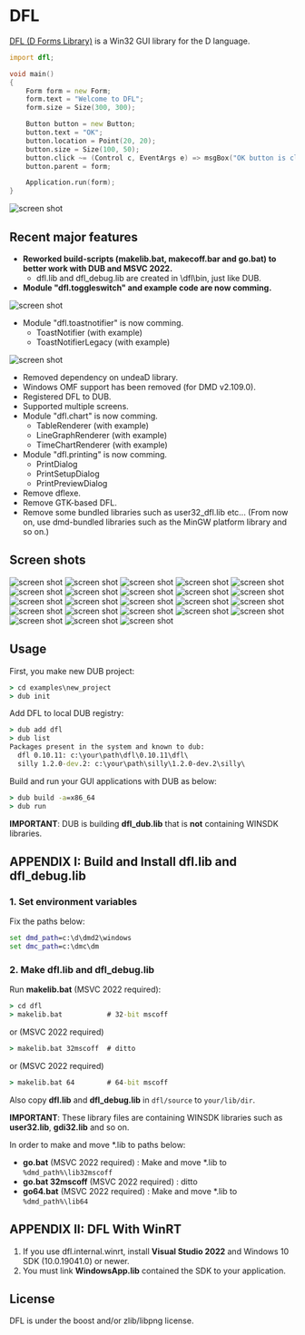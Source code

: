
# DFL

[DFL (D Forms Library)](http://wiki.dprogramming.com/Dfl/HomePage "DFL (D Forms Library)") is a Win32 GUI library for the D language.

```d
import dfl;

void main()
{
	Form form = new Form;
	form.text = "Welcome to DFL";
	form.size = Size(300, 300);

	Button button = new Button;
	button.text = "OK";
	button.location = Point(20, 20);
	button.size = Size(100, 50);
	button.click ~= (Control c, EventArgs e) => msgBox("OK button is clicked.");
	button.parent = form;

	Application.run(form);
}
```
![screen shot](./image/welcomtodfl.png "screen shot")

## Recent major features
- **Reworked build-scripts (makelib.bat, makecoff.bar and go.bat) to better work with DUB and MSVC 2022.**
	- dfl.lib and dfl_debug.lib are created in \dfl\bin, just like DUB.
- **Module "dfl.toggleswitch" and example code are now comming.**

![screen shot](./examples/toggleswitch/image/screenshot.png "screen shot")

- Module "dfl.toastnotifier" is now comming.
	- ToastNotifier (with example)
	- ToastNotifierLegacy (with example)

![screen shot](./examples/toastnotifier/image/screenshot.png "screen shot")

- Removed dependency on undeaD library.
- Windows OMF support has been removed (for DMD v2.109.0).
- Registered DFL to DUB.
- Supported multiple screens.
- Module "dfl.chart" is now comming.
	- TableRenderer (with example)
	- LineGraphRenderer (with example)
	- TimeChartRenderer (with example)
- Module "dfl.printing" is now comming.
	- PrintDialog
	- PrintSetupDialog
	- PrintPreviewDialog
- Remove dflexe.
- Remove GTK-based DFL.
- Remove some bundled libraries such as user32_dfl.lib etc... (From now on, use dmd-bundled libraries such as the MinGW platform library and so on.)

## Screen shots

![screen shot](./examples/buttons/image/screenshot.png "screen shot")
![screen shot](./examples/tabcontrol/image/screenshot.png "screen shot")
![screen shot](./examples/listview/image/screenshot.png "screen shot")
![screen shot](./examples/statusbar/image/screenshot.png "screen shot")
![screen shot](./examples/splitter/image/screenshot.png "screen shot")
![screen shot](./examples/scrollbar/image/screenshot.png "screen shot")
![screen shot](./examples/imagelist/image/screenshot.png "screen shot")
![screen shot](./examples/commondialog/image/screenshot.png "screen shot")
![screen shot](./examples/commondialog/image/screenshot2.png "screen shot")
![screen shot](./examples/tooltip/image/screenshot.png "screen shot")
![screen shot](./examples/progressbar/image/screenshot5.png "screen shot")
![screen shot](./examples/clipboard/image/screenshot.png "screen shot")
![screen shot](./examples/clippingform/image/screenshot.png "screen shot")
![screen shot](./examples/picturebox/image/screenshot.png "screen shot")
![screen shot](./examples/notifyicon/image/screenshot.png "screen shot")
![screen shot](./examples/timer/image/screenshot.png "screen shot")
![screen shot](./examples/contextmenu/image/screenshot.png "screen shot")
![screen shot](./examples/toolbar/image/screenshot4.png "screen shot")
![screen shot](./examples/richtextbox/image/screenshot.png "screen shot")
![screen shot](./examples/dclock/image/screenshot.png "screen shot")
![screen shot](./examples/tablerenderer/image/screenshot.png "screen shot")
![screen shot](./examples/linegraphrenderer/image/screenshot.png "screen shot")
![screen shot](./examples/timechartrenderer/image/screenshot.png "screen shot")

## Usage
First, you make new DUB project:
```bat
> cd examples\new_project
> dub init
```
Add DFL to local DUB registry:
```bat
> dub add dfl
> dub list
Packages present in the system and known to dub:
  dfl 0.10.11: c:\your\path\dfl\0.10.11\dfl\
  silly 1.2.0-dev.2: c:\your\path\silly\1.2.0-dev.2\silly\
```
Build and run your GUI applications with DUB as below:
```bat
> dub build -a=x86_64
> dub run
```
**IMPORTANT**: DUB is building **dfl_dub.lib** that is **not** containing WINSDK libraries.

## APPENDIX I: Build and Install dfl.lib and dfl_debug.lib
### 1. Set environment variables
Fix the paths below:
```bat
set dmd_path=c:\d\dmd2\windows
set dmc_path=c:\dmc\dm
```

### 2. Make dfl.lib and dfl_debug.lib
Run **makelib.bat** (MSVC 2022 required):
```bat
> cd dfl
> makelib.bat           # 32-bit mscoff
```
or (MSVC 2022 required)
```bat
> makelib.bat 32mscoff  # ditto
```
or (MSVC 2022 required)
```bat
> makelib.bat 64        # 64-bit mscoff
```
Also copy **dfl.lib** and **dfl_debug.lib** in `dfl/source` to `your/lib/dir`.

**IMPORTANT**: These library files are containing WINSDK libraries such as **user32.lib**, **gdi32.lib** and so on.

In order to make and move *.lib to paths below:
- **go.bat** (MSVC 2022 required) : Make and move *.lib to `%dmd_path%\lib32mscoff`
- **go.bat 32mscoff** (MSVC 2022 required) : ditto
- **go64.bat** (MSVC 2022 required) : Make and move *.lib to `%dmd_path%\lib64`

## APPENDIX II: DFL With WinRT

1. If you use dfl.internal.winrt, install **Visual Studio 2022** and Windows 10 SDK (10.0.19041.0) or newer.
1. You must link **WindowsApp.lib** contained the SDK to your application.

## License
DFL is under the boost and/or zlib/libpng license.
